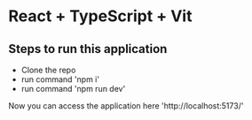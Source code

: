 # React + TypeScript + Vit

## Steps to run this application

- Clone the repo
- run command 'npm i'
- run command 'npm run dev'

Now you can access the application here 'http://localhost:5173/'

